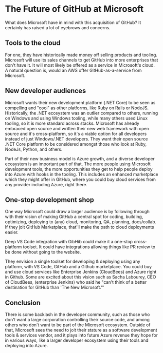 
# The Future of GitHub at Microsoft

What does Microsoft have in mind with this acquisition of GitHub? It certainly has raised a lot of eyebrows and concerns.

## Tools to the cloud

For one, they have historically made money off selling products and tooling.  Microsoft will use its sales channels to get GitHub into more enterprises that don't have it. It will most likely be offered as a service in Microsoft's cloud. A natural question is, would an AWS offer GitHub-as-a-service from Microsoft.

## New developer audiences

Microsoft wants their new development platform (.NET Core) to be seen as compelling and "cool" as other platforms, like Ruby on Rails or NodeJS. Historically, the .NET ecosystem was an outlier compared to others, running on Windows and using Windows tooling, while many others used Linux tooling, so it is more standard across stacks. Microsoft has already embraced open source and written their new web framework with open source and it's cross-platform, so it's a viable option for all developers instead of just Windows/.NET developers. They want their open source .NET Core platform to be considered amongst those who look at Ruby, NodeJs, Python, and others.

Part of their new business model is Azure growth, and a diverse developer ecosystem is an important part of that. The more people using Microsoft development tools, the more opportunities they get to help people deploy into Azure with hooks in the tooling. This includes an enhanced marketplace which they might offer in GitHub, where you could buy cloud services from any provider including Azure, right there.

## One-stop development shop

One way Microsoft could draw a larger audience is by following through with their vision of making GitHub a central spot for coding, building, optimizing, deploying to (any) cloud, monitoring, QA, planning, docs/collab. If they jolt GitHub Marketplace, that'll make the path to cloud deployments easier.

Deep VS Code integration with GibHib could make it a one-stop cross-platform toolset. It could have integrations allowing things like PR review to be done without going to the website.

They envision a single toolset for developing & deploying using any platform, with VS Code, GitHub and a Github marketplace. You could buy and use cloud services like Enterprise Jenkins (CloudBees) and Azure right in Github. Some are excited about this vision such as Sacha Labourey, CEO of CloudBees, (enterprise Jenkins) who said he "can't think of a better destination for GitHub than 'The New Microsoft.'"

## Conclusion

There is some backlash in the developer community, such as those who don't want a large corporation controlling their source code, and among others who don't want to be part of the Microsoft ecosystem. Outside of that, Microsoft sees the need to jolt their stature as a software development tools & services vendor, and it plays into future Azure revenue they hope for in various ways, like a larger developer ecosystem using their tools and deploying into Azure.
